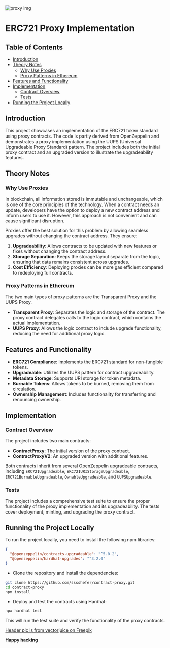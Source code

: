 <img src="https://github.com/user-attachments/assets/36596c53-2cb3-41ff-942d-7df05c3fdd4d" alt="proxy img" />

# ERC721 Proxy Implementation

## Table of Contents

- [Introduction](#introduction)
- [Theory Notes](#theory-notes)
  - [Why Use Proxies](#why-use-proxies)
  - [Proxy Patterns in Ethereum](#proxy-patterns-in-ethereum)
- [Features and Functionality](#features-and-functionality)
- [Implementation](#implementation)
  - [Contract Overview](#contract-overview)
  - [Tests](#tests)
- [Running the Project Locally](#running-the-project-locally)

## Introduction

This project showcases an implementation of the ERC721 token standard using proxy contracts. The code is partly derived from OpenZeppelin and demonstrates a proxy implementation using the UUPS (Universal Upgradeable Proxy Standard) pattern. The project includes both the initial proxy contract and an upgraded version to illustrate the upgradeability features.

## Theory Notes

### Why Use Proxies

In blockchain, all information stored is immutable and unchangeable, which is one of the core principles of the technology. When a contract needs an update, developers have the option to deploy a new contract address and inform users to use it. However, this approach is not convenient and can cause significant disruption.

Proxies offer the best solution for this problem by allowing seamless upgrades without changing the contract address. They ensure:

1. **Upgradeability**: Allows contracts to be updated with new features or fixes without changing the contract address.
2. **Storage Separation**: Keeps the storage layout separate from the logic, ensuring that data remains consistent across upgrades.
3. **Cost Efficiency**: Deploying proxies can be more gas efficient compared to redeploying full contracts.

### Proxy Patterns in Ethereum

The two main types of proxy patterns are the Transparent Proxy and the UUPS Proxy. 

- **Transparent Proxy**: Separates the logic and storage of the contract. The proxy contract delegates calls to the logic contract, which contains the actual implementation.
- **UUPS Proxy**: Allows the logic contract to include upgrade functionality, reducing the need for additional proxy logic.
  
## Features and Functionality

- **ERC721 Compliance**: Implements the ERC721 standard for non-fungible tokens.
- **Upgradeable**: Utilizes the UUPS pattern for contract upgradeability.
- **Metadata Storage**: Supports URI storage for token metadata.
- **Burnable Tokens**: Allows tokens to be burned, removing them from circulation.
- **Ownership Management**: Includes functionality for transferring and renouncing ownership.

## Implementation

### Contract Overview

The project includes two main contracts:

- **ContractProxy**: The initial version of the proxy contract.
- **ContractProxyV2**: An upgraded version with additional features.

Both contracts inherit from several OpenZeppelin upgradeable contracts, including `ERC721Upgradeable`, `ERC721URIStorageUpgradeable`, `ERC721BurnableUpgradeable`, `OwnableUpgradeable`, and `UUPSUpgradeable`.

### Tests

The project includes a comprehensive test suite to ensure the proper functionality of the proxy implementation and its upgradeability. The tests cover deployment, minting, and upgrading the proxy contract.

## Running the Project Locally

To run the project locally, you need to install the following npm libraries:

```json
{
  "@openzeppelin/contracts-upgradeable": "^5.0.2",
  "@openzeppelin/hardhat-upgrades": "^3.2.0"
}
```

- Clone the repository and install the dependencies:
```bash
git clone https://github.com/sssshefer/contract-proxy.git
cd contract-proxy
npm install
```

- Deploy and test the contracts using Hardhat:

```bash
npx hardhat test
```
This will run the test suite and verify the functionality of the proxy contracts.

<a href="https://ru.freepik.com/free-vector/garantia-kacestva-biznes-sdelka-garantiinyi-sertifikat_12085320.htm#fromView=search&page=1&position=0&uuid=82f43d94-c645-4416-982c-05886355c3fb">Header pic is from vectorjuice on Freepik</a>

**Happy hacking**
